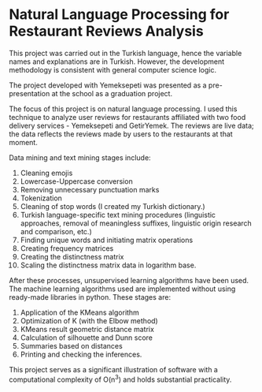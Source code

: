 # Natural Language Processing for Restaurant Reviews Analysis 

This project was carried out in the Turkish language, hence the variable names and explanations are in Turkish. However, the development methodology is consistent with general computer science logic.

The project developed with Yemeksepeti was presented as a pre-presentation at the school as a graduation project.

The focus of this project is on natural language processing. I used this technique to analyze user reviews for restaurants affiliated with two food delivery services - Yemeksepeti and GetirYemek. The reviews are live data; the data reflects the reviews made by users to the restaurants at that moment.

Data mining and text mining stages include:

1. Cleaning emojis
2. Lowercase-Uppercase conversion
3. Removing unnecessary punctuation marks
4. Tokenization
5. Cleaning of stop words (I created my Turkish dictionary.)
6. Turkish language-specific text mining procedures (linguistic approaches, removal of meaningless suffixes, linguistic origin research and comparison, etc.)
7. Finding unique words and initiating matrix operations
8. Creating frequency matrices
9. Creating the distinctness matrix
10. Scaling the distinctness matrix data in logarithm base.

After these processes, unsupervised learning algorithms have been used. The machine learning algorithms used are implemented without using ready-made libraries in python. These stages are:

1. Application of the KMeans algorithm
2. Optimization of K (with the Elbow method)
3. KMeans result geometric distance matrix
4. Calculation of silhouette and Dunn score
5. Summaries based on distances
6. Printing and checking the inferences.

This project serves as a significant illustration of software with a computational complexity of O(n<sup>3</sup>) and holds substantial practicality.


